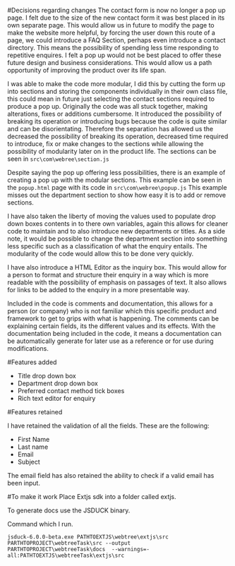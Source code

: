 #Decisions regarding changes
The contact form is now no longer a pop up page.  I felt due to the size of the new contact form it was best placed in its own separate page. This would allow us in future to modify the page to make the website more helpful, by forcing the user down this route of a page, we could introduce a FAQ Section, perhaps even introduce a contact directory. This means the possibility of spending less time responding to repetitive enquires.  I felt a pop up would not be best placed to offer these future design and business considerations. This would allow us a path opportunity of improving the product over its life span.

I was able to make the code more modular, I did this by cutting the form up into sections and storing the components individually in their own class file, this could mean in future just selecting the contact sections required to produce a pop up. Originally the code was all stuck together, making alterations, fixes or additions cumbersome. It introduced the possibility of breaking its operation or introducing bugs because the code is quite similar and can be disorientating. Therefore the separation has allowed us the decreased the possibility of breaking its operation, decreased time required to introduce, fix or make changes to the sections while allowing the possibility of modularity later on in the product life.  The sections can be seen in `src\com\webree\section.js`

Despite saying the pop up offering less possibilities, there is an example of creating a pop up with the modular sections.  This example can be seen in the `popup.html` page with its code in `src\com\webree\popup.js` This example misses out the department section to show how easy it is to add or remove sections.

I have also taken the liberty of moving the values used to populate drop down boxes contents in to there own variables, again this allows for cleaner code to maintain and to also introduce new departments or titles.  As a side note, it would be possible to change the department section into something less specific such as a classification of what the enquiry entails.  The modularity of the code would allow this to be done very quickly.

I have also introduce a HTML Editor as the inquiry box.  This would allow for a person to format and structure their enquiry in a way which is more readable with the possibility of emphasis on passages of text. It also allows for links to be added to the enquiry in a more presentable way.

Included in the code is comments and documentation, this allows for a person (or company) who is not familiar which this specific product and framework to get to grips with what is happening. The comments can be explaining certain fields, its the different values and its effects. With the documentation being included in the code, it means a documentation can be automatically generate for later use as a reference or for use during modifications.

#Features added

- Title drop down box
- Department drop down box
- Preferred contact method tick boxes
- Rich text editor for enquiry

#Features retained

I have retained the validation of all the fields. These are the following:

- First Name 
- Last name
- Email
- Subject

The email field has also retained the ability to check if a valid email has been input.

#To make it work
Place Extjs sdk into a folder called extjs.

To generate docs use the JSDUCK binary.

Command which I run.

`
jsduck-6.0.0-beta.exe PATHTOEXTJS\webtree\extjs\src PARTHTOPROJECT\webtreeTask\src --output PARTHTOPROJECT\webtreeTask\docs  --warnings=-all:PATHTOEXTJS\webtreeTask\extjs\src
`
